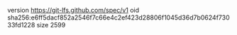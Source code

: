 version https://git-lfs.github.com/spec/v1
oid sha256:e6ff5dacf852a2546f7c66e4c2ef423d28806f1045d36d7b0624f73033fd1228
size 2599
